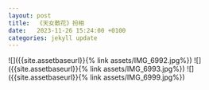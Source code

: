 ```yaml
---
layout: post
title:  《天女散花》扮相
date:   2023-11-26 15:24:00 +0100
categories: jekyll update
---
```

![]({{site.assetbaseurl}}{% link assets/IMG_6992.jpg%})
![]({{site.assetbaseurl}}{% link assets/IMG_6993.jpg%})
![]({{site.assetbaseurl}}{% link assets/IMG_6999.jpg%})



